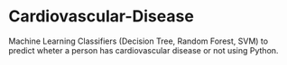 # Cardiovascular-Disease
Machine Learning Classifiers (Decision Tree, Random Forest, SVM) to predict wheter a person has cardiovascular disease or not using Python.
